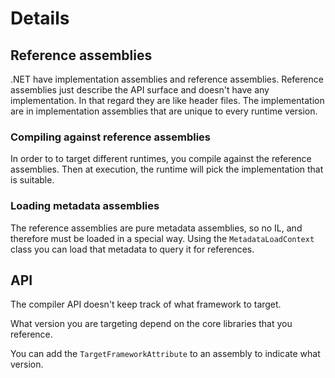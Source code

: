 # Details

## Reference assemblies

.NET have implementation assemblies and reference assemblies. Reference assemblies just describe the API surface and doesn't have any implementation. In that regard they are like header files. The implementation are in implementation assemblies that are unique to every runtime version.

### Compiling against reference assemblies

In order to to target different runtimes, you compile against the reference assemblies. Then at execution, the runtime will pick the implementation that is suitable.

### Loading metadata assemblies

The reference assemblies are pure metadata assemblies, so no IL, and therefore must be loaded in a special way. Using the `MetadataLoadContext` class you can load that metadata to query it for references.

## API

The compiler API doesn't keep track of what framework to target.

What version you are targeting depend on the core libraries that you reference.

You can add the `TargetFrameworkAttribute` to an assembly to indicate what version.